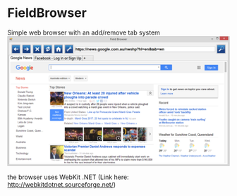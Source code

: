 # FieldBrowser
Simple web browser with an add/remove tab system
![Sample Screenshot](https://raw.githubusercontent.com/DanielField/FieldBrowser/master/SCR.png)

the browser uses WebKit .NET (Link here: http://webkitdotnet.sourceforge.net/)

